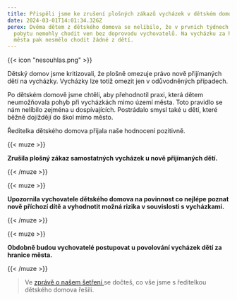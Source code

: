 ```yaml
---
title: Přispěli jsme ke zrušení plošných zákazů vycházek v dětském domově
date: 2024-03-01T14:01:34.326Z
perex: Dvěma dětem z dětského domova se nelíbilo, že v prvních týdnech svého
  pobytu nemohly chodit ven bez doprovodu vychovatelů. Na vycházku za hranice
  města pak nesmělo chodit žádné z dětí.
---
```

{{< icon "nesouhlas.png" >}}

Dětský domov jsme kritizovali, že plošně omezuje právo nově přijímaných dětí na vycházky. Vycházky lze totiž omezit jen v odůvodněných případech. 

Po dětském domově jsme chtěli, aby přehodnotil praxi, která dětem neumožňovala pohyb při vycházkách mimo území města. Toto pravidlo se nám nelíbilo zejména u dospívajících. Postrádalo smysl také u dětí, které běžně dojíždějí do škol mimo město. 

Ředitelka dětského domova přijala naše hodnocení pozitivně. 

{{< muze >}}

**Zrušila plošný zákaz samostatných vycházek u nově přijímaných dětí.**

{{< /muze >}}

{{< muze >}}

**Upozornila vychovatele dětského domova na povinnost co nejlépe poznat nově příchozí dítě a vyhodnotit možná rizika v souvislosti s vycházkami.** 

{{< /muze >}}

{{< muze >}}

**Obdobně budou vychovatelé postupovat u povolování vycházek dětí za hranice města.**

{{< /muze >}}

> Ve [zprávě o našem šetření ](https://eso.ochrance.cz/Nalezene/Edit/12100)se dočteš, co vše jsme s ředitelkou dětského domova řešili.